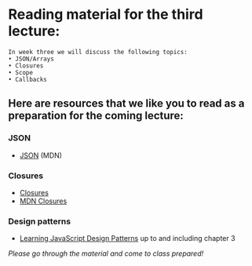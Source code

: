 # Reading material for the third lecture:

```
In week three we will discuss the following topics:
• JSON/Arrays
• Closures
• Scope
• Callbacks
```

## Here are resources that we like you to read as a preparation for the coming lecture:

### JSON
- [JSON](https://developer.mozilla.org/en-US/docs/Web/JavaScript/Reference/Global_Objects/JSON) (MDN)

### Closures

- [Closures](http://javascriptissexy.com/understand-javascript-closures-with-ease/)
- [MDN Closures](https://developer.mozilla.org/en/docs/Web/JavaScript/Closures)

### Design patterns

-  [Learning JavaScript Design Patterns](https://addyosmani.com/resources/essentialjsdesignpatterns/book/#detailnamespacing) up to and including chapter 3

_Please go through the material and come to class prepared!_
